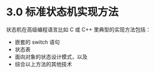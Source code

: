 # 3.0   标准状态机实现方法

状态机在高级编程语言比如 C 或 C++ 里典型的实现方法包括： 

* 嵌套的 switch 语句 
* 状态表 
* 面向对象的状态设计模式，以及 
* 综合以上方法的其他技术

